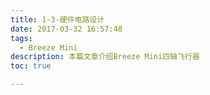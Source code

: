 ```yaml
---
title: 1-3-硬件电路设计
date: 2017-03-32 16:57:48
tags:
  - Breeze Mini
description: 本篇文章介绍Breeze Mini四轴飞行器
toc: true

---
```

